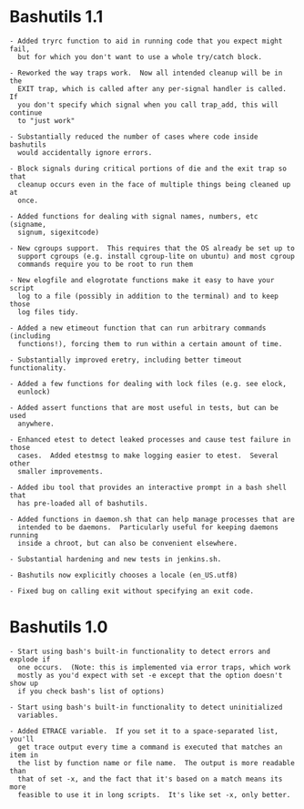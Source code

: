 # Bashutils 1.1

    - Added tryrc function to aid in running code that you expect might fail,
      but for which you don't want to use a whole try/catch block.

    - Reworked the way traps work.  Now all intended cleanup will be in the
      EXIT trap, which is called after any per-signal handler is called.  If
      you don't specify which signal when you call trap_add, this will continue
      to "just work"

    - Substantially reduced the number of cases where code inside bashutils
      would accidentally ignore errors.

    - Block signals during critical portions of die and the exit trap so that
      cleanup occurs even in the face of multiple things being cleaned up at
      once.

    - Added functions for dealing with signal names, numbers, etc (signame,
      signum, sigexitcode)

    - New cgroups support.  This requires that the OS already be set up to
      support cgroups (e.g. install cgroup-lite on ubuntu) and most cgroup
      commands require you to be root to run them

    - New elogfile and elogrotate functions make it easy to have your script
      log to a file (possibly in addition to the terminal) and to keep those
      log files tidy.

    - Added a new etimeout function that can run arbitrary commands (including
      functions!), forcing them to run within a certain amount of time.

    - Substantially improved eretry, including better timeout functionality.

    - Added a few functions for dealing with lock files (e.g. see elock,
      eunlock)

    - Added assert functions that are most useful in tests, but can be used
      anywhere.

    - Enhanced etest to detect leaked processes and cause test failure in those
      cases.  Added etestmsg to make logging easier to etest.  Several other
      smaller improvements.

    - Added ibu tool that provides an interactive prompt in a bash shell that
      has pre-loaded all of bashutils.

    - Added functions in daemon.sh that can help manage processes that are
      intended to be daemons.  Particularly useful for keeping daemons running
      inside a chroot, but can also be convenient elsewhere.

    - Substantial hardening and new tests in jenkins.sh.

    - Bashutils now explicitly chooses a locale (en_US.utf8)

    - Fixed bug on calling exit without specifying an exit code.


# Bashutils 1.0

    - Start using bash's built-in functionality to detect errors and explode if
      one occurs.  (Note: this is implemented via error traps, which work
      mostly as you'd expect with set -e except that the option doesn't show up
      if you check bash's list of options)

    - Start using bash's built-in functionality to detect uninitialized
      variables.

    - Added ETRACE variable.  If you set it to a space-separated list, you'll
      get trace output every time a command is executed that matches an item in
      the list by function name or file name.  The output is more readable than
      that of set -x, and the fact that it's based on a match means its more
      feasible to use it in long scripts.  It's like set -x, only better.
